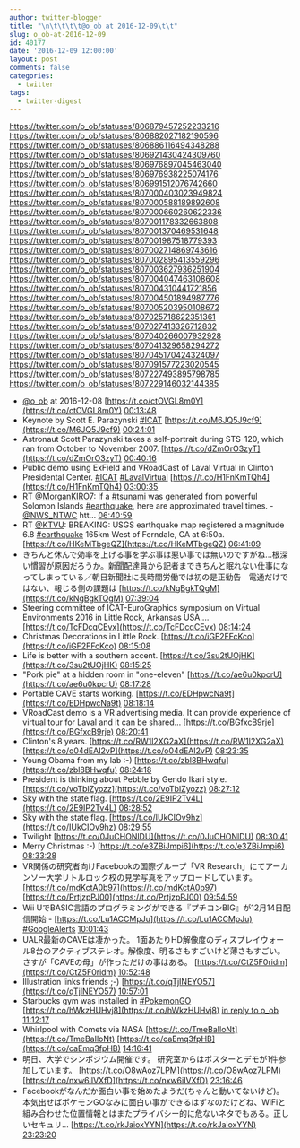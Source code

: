 ```yaml
---
author: twitter-blogger
title: "\n\t\t\t\t@o_ob at 2016-12-09\t\t"
slug: o_ob-at-2016-12-09
id: 40177
date: '2016-12-09 12:00:00'
layout: post
comments: false
categories:
  - twitter
tags:
  - twitter-digest
---
```


https://twitter.com/o_ob/statuses/806879457252233216 https://twitter.com/o_ob/statuses/806882027182190596 https://twitter.com/o_ob/statuses/806886116494348288 https://twitter.com/o_ob/statuses/806921430424309760 https://twitter.com/o_ob/statuses/806976897045463040 https://twitter.com/o_ob/statuses/806976938225074176 https://twitter.com/o_ob/statuses/806991512076742660 https://twitter.com/o_ob/statuses/807000403023949824 https://twitter.com/o_ob/statuses/807000588189892608 https://twitter.com/o_ob/statuses/807000660260622336 https://twitter.com/o_ob/statuses/807001178332663808 https://twitter.com/o_ob/statuses/807001370469531648 https://twitter.com/o_ob/statuses/807001987518779393 https://twitter.com/o_ob/statuses/807002714869743616 https://twitter.com/o_ob/statuses/807002895413559296 https://twitter.com/o_ob/statuses/807003627936251904 https://twitter.com/o_ob/statuses/807004047463108608 https://twitter.com/o_ob/statuses/807004310441721856 https://twitter.com/o_ob/statuses/807004501894987776 https://twitter.com/o_ob/statuses/807005203950108672 https://twitter.com/o_ob/statuses/807025718622351361 https://twitter.com/o_ob/statuses/807027413326712832 https://twitter.com/o_ob/statuses/807040266007932928 https://twitter.com/o_ob/statuses/807041329658294272 https://twitter.com/o_ob/statuses/807045170424324097 https://twitter.com/o_ob/statuses/807091577223020545 https://twitter.com/o_ob/statuses/807227493895798785 https://twitter.com/o_ob/statuses/807229146032144385  

*   [@o_ob](https://twitter.com/o_ob) at 2016-12-08 [https://t.co/ctOVGL8m0Y](https://t.co/ctOVGL8m0Y) [00:13:48](https://twitter.com/o_ob/statuses/806879457252233216)
*   Keynote by Scott E. Parazynski [#ICAT](https://twitter.com/search?q=%23ICAT&src=hash) [https://t.co/M6JQ5J9cf9](https://t.co/M6JQ5J9cf9) [00:24:01](https://twitter.com/o_ob/statuses/806882027182190596)
*   Astronaut Scott Parazynski takes a self-portrait during STS-120, which ran from October to November 2007. [https://t.co/dZmOrO3zyT](https://t.co/dZmOrO3zyT) [00:40:16](https://twitter.com/o_ob/statuses/806886116494348288)
*   Public demo using ExField and VRoadCast of Laval Virtual in Clinton Presidental Center. [#ICAT](https://twitter.com/search?q=%23ICAT&src=hash) [#LavalVirtual](https://twitter.com/search?q=%23LavalVirtual&src=hash) [https://t.co/H1FnKmTQh4](https://t.co/H1FnKmTQh4) [03:00:35](https://twitter.com/o_ob/statuses/806921430424309760)
*   RT [@MorganKIRO7](https://twitter.com/MorganKIRO7): If a [#tsunami](https://twitter.com/search?q=%23tsunami&src=hash) was generated from powerful Solomon Islands [#earthquake](https://twitter.com/search?q=%23earthquake&src=hash), here are approximated travel times. - [@NWS_NTWC](https://twitter.com/NWS_NTWC) htt… [06:40:59](https://twitter.com/o_ob/statuses/806976897045463040)
*   RT [@KTVU](https://twitter.com/KTVU): BREAKING: USGS earthquake map registered a magnitude 6.8 [#earthquake](https://twitter.com/search?q=%23earthquake&src=hash) 165km West of Ferndale, CA at 6:50a. [https://t.co/HKeMTbgeQZ](https://t.co/HKeMTbgeQZ) [06:41:09](https://twitter.com/o_ob/statuses/806976938225074176)
*   きちんと休んで効率を上げる事を学ぶ事は悪い事では無いのですがね...根深い慣習が原因だろうか。新聞配達員から記者まできちんと眠れない仕事になってしまっている／朝日新聞社に長時間労働では初の是正勧告　電通だけではない、報じる側の課題は [https://t.co/kNgBgkTQgM](https://t.co/kNgBgkTQgM) [07:39:04](https://twitter.com/o_ob/statuses/806991512076742660)
*   Steering committee of ICAT-EuroGraphics symposium on Virtual Environments 2016 in Little Rock, Arkansas USA.… [https://t.co/TcFDcqCEvx](https://t.co/TcFDcqCEvx) [08:14:24](https://twitter.com/o_ob/statuses/807000403023949824)
*   Christmas Decorations in Little Rock. [https://t.co/iGF2FFcKco](https://t.co/iGF2FFcKco) [08:15:08](https://twitter.com/o_ob/statuses/807000588189892608)
*   Life is better with a southern accent. [https://t.co/3su2tUOjHK](https://t.co/3su2tUOjHK) [08:15:25](https://twitter.com/o_ob/statuses/807000660260622336)
*   "Pork pie" at a hidden room in "one-eleven" [https://t.co/ae6u0kpcrU](https://t.co/ae6u0kpcrU) [08:17:28](https://twitter.com/o_ob/statuses/807001178332663808)
*   Portable CAVE starts working. [https://t.co/EDHpwcNa9t](https://t.co/EDHpwcNa9t) [08:18:14](https://twitter.com/o_ob/statuses/807001370469531648)
*   VRoadCast demo is a VR advertising media. It can provide experience of virtual tour for Laval and it can be shared… [https://t.co/BGfxcB9rje](https://t.co/BGfxcB9rje) [08:20:41](https://twitter.com/o_ob/statuses/807001987518779393)
*   Clinton's 8 years. [https://t.co/RW1l2XG2aX](https://t.co/RW1l2XG2aX) [https://t.co/o04dEAI2vP](https://t.co/o04dEAI2vP) [08:23:35](https://twitter.com/o_ob/statuses/807002714869743616)
*   Young Obama from my lab :-) [https://t.co/zbl8BHwqfu](https://t.co/zbl8BHwqfu) [08:24:18](https://twitter.com/o_ob/statuses/807002895413559296)
*   President is thinking about Pebble by Gendo Ikari style. [https://t.co/voTbIZyozz](https://t.co/voTbIZyozz) [08:27:12](https://twitter.com/o_ob/statuses/807003627936251904)
*   Sky with the state flag. [https://t.co/2E9IP2Tv4L](https://t.co/2E9IP2Tv4L) [08:28:52](https://twitter.com/o_ob/statuses/807004047463108608)
*   Sky with the state flag. [https://t.co/IUkCIOv9hz](https://t.co/IUkCIOv9hz) [08:29:55](https://twitter.com/o_ob/statuses/807004310441721856)
*   Twilight [https://t.co/0JuCHONlDU](https://t.co/0JuCHONlDU) [08:30:41](https://twitter.com/o_ob/statuses/807004501894987776)
*   Merry Christmas :-) [https://t.co/e3ZBiJmpi6](https://t.co/e3ZBiJmpi6) [08:33:28](https://twitter.com/o_ob/statuses/807005203950108672)
*   VR関係の研究者向けFacebookの国際グループ「VR Research」にてアーカンソー大学リトルロック校の見学写真をアップロードしています。 [https://t.co/mdKctA0b97](https://t.co/mdKctA0b97) [https://t.co/PrtjzpPJ00](https://t.co/PrtjzpPJ00) [09:54:59](https://twitter.com/o_ob/statuses/807025718622351361)
*   Wii UでBASIC言語のプログラミングができる『プチコンBIG』が12月14日配信開始 - [https://t.co/Lu1ACCMpJu](https://t.co/Lu1ACCMpJu) [#GoogleAlerts](https://twitter.com/search?q=%23GoogleAlerts&src=hash) [10:01:43](https://twitter.com/o_ob/statuses/807027413326712832)
*   UALR最新のCAVEは凄かった。 1面あたりHD解像度のディスプレイウォール8台のアクティブステレオ。解像度、明るさもすごいけど薄さもすごい。 さすが「CAVEの母」が作っただけの事はある。 [https://t.co/CtZ5F0ridm](https://t.co/CtZ5F0ridm) [10:52:48](https://twitter.com/o_ob/statuses/807040266007932928)
*   Illustration links friends ;-) [https://t.co/qTjINEYO57](https://t.co/qTjINEYO57) [10:57:01](https://twitter.com/o_ob/statuses/807041329658294272)
*   Starbucks gym was installed in [#PokemonGO](https://twitter.com/search?q=%23PokemonGO&src=hash) [https://t.co/hWkzHUHvj8](https://t.co/hWkzHUHvj8) [in reply to o_ob](https://twitter.com/o_ob/statuses/806862201290158081) [11:12:17](https://twitter.com/o_ob/statuses/807045170424324097)
*   Whirlpool with Comets via NASA [https://t.co/TmeBaIloNt](https://t.co/TmeBaIloNt) [https://t.co/caEmq3fpHB](https://t.co/caEmq3fpHB) [14:16:41](https://twitter.com/o_ob/statuses/807091577223020545)
*   明日、大学でシンポジウム開催です。 研究室からはポスターとデモが1件参加しています。 [https://t.co/O8wAoz7LPM](https://t.co/O8wAoz7LPM) [https://t.co/nxw6iIVXfD](https://t.co/nxw6iIVXfD) [23:16:46](https://twitter.com/o_ob/statuses/807227493895798785)
*   Facebookがなんだか面白い事を始めたようだ(ちゃんと動いてないけど)。 本気出せばポケモンGOなみに面白い事ができるはずなのだけどね、WiFiと組み合わせた位置情報とはまたプライバシー的に危ないネタでもある。正しいセキュリ… [https://t.co/rkJaioxYYN](https://t.co/rkJaioxYYN) [23:23:20](https://twitter.com/o_ob/statuses/807229146032144385)